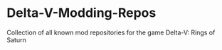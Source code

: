 # Delta-V-Modding-Repos
Collection of all known mod repositories for the game Delta-V: Rings of Saturn
